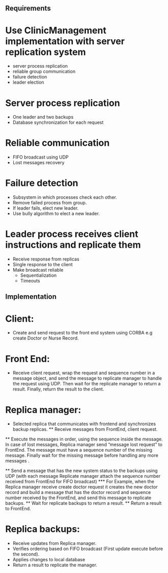 ## Requirements
 
# Use ClinicManagement implementation with server replication system
  * server process replication
  * reliable group communication
  * failure detection
  * leader election

# Server process replication
* One leader and two backups
* Database synchronization for each request

# Reliable communication
* FIFO broadcast using UDP
* Lost messages recovery
	
#  Failure detection
* Subsystem in which processes check each other.
* Remove failed process from group.
* If leader fails, elect new leader.
* Use bully algorithm to elect a new leader.

# Leader process receives client instructions and replicate them
* Receive response from replicas
* Single response to the client
* Make broadcast reliable
  * Sequentialization
  * Timeouts


## Implementation 
# Client:
* Create and send request to the front end system using CORBA e.g create Doctor or Nurse Record.
# Front End:
* Receive client request, wrap the request and sequence number  in a message object, and send the message to replicate manager to handle the request using UDP. Then wait for the replicate manager to return a result. Finally, return the result to the client.
# Replica manager:
* Selected replica that communicates with frontend and synchronizes backup replicas.
** Receive messages from FrontEnd, client request.

** Execute the messages in order, using the sequence inside the message. 
In case of lost messages, Replica manager send “message lost request” to FrontEnd. The message must have a sequence number of the missing message. Finally wait for the missing message before handling any more messages .   

** Send a message that has the new system status to the backups using UDP (with each message Replicate manager attach the sequence number received from FrontEnd for FIFO broadcast)
*** For Example, when the  Replica manager receive create doctor request it creates the new doctor record and build a message that has the doctor record and sequence number received by the FrontEnd, and send this message to replicate backups. 
** Wait for replicate backups to return a result.
** Return a result to FrontEnd.
 
# Replica backups:
* Receive updates from Replica manager.
* Verifies ordering based on FIFO broadcast (First update execute before the second).
* Applies changes to local database
* Return a result to replicate the manager.
